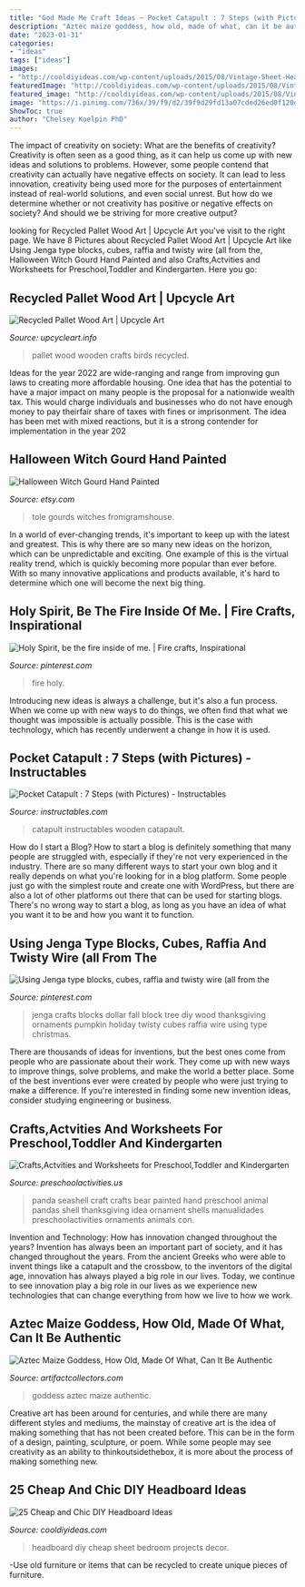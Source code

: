 ```yaml
---
title: "God Made Me Craft Ideas ~ Pocket Catapult : 7 Steps (with Pictures)"
description: "Aztec maize goddess, how old, made of what, can it be authentic"
date: "2023-01-31"
categories:
- "ideas"
tags: ["ideas"]
images:
- "http://cooldiyideas.com/wp-content/uploads/2015/08/Vintage-Sheet-Headboard.jpg"
featuredImage: "http://cooldiyideas.com/wp-content/uploads/2015/08/Vintage-Sheet-Headboard.jpg"
featured_image: "http://cooldiyideas.com/wp-content/uploads/2015/08/Vintage-Sheet-Headboard.jpg"
image: "https://i.pinimg.com/736x/39/f9/d2/39f9d29fd13a07cded26ed0f120d1a05--jenga-block-crafts-jenga-blocks.jpg"
ShowToc: true
author: "Chelsey Koelpin PhD"
---
```



The impact of creativity on society: What are the benefits of creativity?
Creativity is often seen as a good thing, as it can help us come up with new ideas and solutions to problems. However, some people contend that creativity can actually have negative effects on society. It can lead to less innovation, creativity being used more for the purposes of entertainment instead of real-world solutions, and even social unrest. But how do we determine whether or not creativity has positive or negative effects on society? And should we be striving for more creative output?

	

		
looking for Recycled Pallet Wood Art | Upcycle Art you've visit to the right page. We have 8 Pictures about Recycled Pallet Wood Art | Upcycle Art like Using Jenga type blocks, cubes, raffia and twisty wire (all from the, Halloween Witch Gourd Hand Painted and also Crafts,Actvities and Worksheets for Preschool,Toddler and Kindergarten. Here you go:
		
    
## Recycled Pallet Wood Art | Upcycle Art

<img loading=lazy src="http://www.upcycleart.info/wp-content/uploads/2016/05/wooden-pallet-birds.jpg" onerror="this.onerror=null;this.src='https://tse2.mm.bing.net/th?id=OIP.cH3OgCcnd3bk06EVDkgcXwHaJ4&amp;pid=15.1';" alt="Recycled Pallet Wood Art | Upcycle Art">

_Source: upcycleart.info_

>pallet wood wooden crafts birds recycled. 

	

Ideas for the year 2022 are wide-ranging and range from improving gun laws to creating more affordable housing. One idea that has the potential to have a major impact on many people is the proposal for a nationwide wealth tax. This would charge individuals and businesses who do not have enough money to pay theirfair share of taxes with fines or imprisonment. The idea has been met with mixed reactions, but it is a strong contender for implementation in the year 202
    
## Halloween Witch Gourd Hand Painted

<img loading=lazy src="https://img0.etsystatic.com/000/0/5349321/il_570xN.240590804.jpg" onerror="this.onerror=null;this.src='https://tse3.mm.bing.net/th?id=OIP.IhaLUeT-dDgvWEq0r7Bf4QHaJ4&amp;pid=15.1';" alt="Halloween Witch Gourd Hand Painted">

_Source: etsy.com_

>tole gourds witches fromgramshouse. 

	

In a world of ever-changing trends, it's important to keep up with the latest and greatest. This is why there are so many new ideas on the horizon, which can be unpredictable and exciting. One example of this is the virtual reality trend, which is quickly becoming more popular than ever before. With so many innovative applications and products available, it's hard to determine which one will become the next big thing.

    
## Holy Spirit, Be The Fire Inside Of Me. | Fire Crafts, Inspirational

<img loading=lazy src="https://i.pinimg.com/736x/ea/eb/a8/eaeba8871e209ede2d65fe9a7b260874.jpg" onerror="this.onerror=null;this.src='https://tse1.mm.bing.net/th?id=OIP.bfmqz_id83kmq0RPplWxAgHaLD&amp;pid=15.1';" alt="Holy Spirit, be the fire inside of me. | Fire crafts, Inspirational">

_Source: pinterest.com_

>fire holy. 

	

Introducing new ideas is always a challenge, but it's also a fun process. When we come up with new ways to do things, we often find that what we thought was impossible is actually possible. This is the case with technology, which has recently underwent a change in how it is used. 

    
## Pocket Catapult : 7 Steps (with Pictures) - Instructables

<img loading=lazy src="https://content.instructables.com/ORIG/FPP/YERR/GOHMAWBP/FPPYERRGOHMAWBP.jpg?auto=webp&amp;frame=1" onerror="this.onerror=null;this.src='https://tse1.mm.bing.net/th?id=OIP.1N1sO88X6R7etpr1vWPS7AHaFj&amp;pid=15.1';" alt="Pocket Catapult : 7 Steps (with Pictures) - Instructables">

_Source: instructables.com_

>catapult instructables wooden catapault. 

	

How do I start a Blog?
How to start a blog is definitely something that many people are struggled with, especially if they're not very experienced in the industry. There are so many different ways to start your own blog and it really depends on what you're looking for in a blog platform. Some people just go with the simplest route and create one with WordPress, but there are also a lot of other platforms out there that can be used for starting blogs. There's no wrong way to start a blog, as long as you have an idea of what you want it to be and how you want it to function.

    
## Using Jenga Type Blocks, Cubes, Raffia And Twisty Wire (all From The

<img loading=lazy src="https://i.pinimg.com/736x/39/f9/d2/39f9d29fd13a07cded26ed0f120d1a05--jenga-block-crafts-jenga-blocks.jpg" onerror="this.onerror=null;this.src='https://tse1.mm.bing.net/th?id=OIP.Fig8a426MWlGL_Hp25k23wHaJ3&amp;pid=15.1';" alt="Using Jenga type blocks, cubes, raffia and twisty wire (all from the">

_Source: pinterest.com_

>jenga crafts blocks dollar fall block tree diy wood thanksgiving ornaments pumpkin holiday twisty cubes raffia wire using type christmas. 

	

There are thousands of ideas for inventions, but the best ones come from people who are passionate about their work. They come up with new ways to improve things, solve problems, and make the world a better place. Some of the best inventions ever were created by people who were just trying to make a difference. If you're interested in finding some new invention ideas, consider studying engineering or business.

    
## Crafts,Actvities And Worksheets For Preschool,Toddler And Kindergarten

<img loading=lazy src="http://www.preschoolactivities.us/wp-content/uploads/2015/04/seashell-panda-craft.jpg" onerror="this.onerror=null;this.src='https://tse1.mm.bing.net/th?id=OIP.AKwz3yN-c-cmJJ65typuBwHaJ4&amp;pid=15.1';" alt="Crafts,Actvities and Worksheets for Preschool,Toddler and Kindergarten">

_Source: preschoolactivities.us_

>panda seashell craft crafts bear painted hand preschool animal pandas shell thanksgiving idea ornament shells manualidades preschoolactivities ornaments animals con. 

	

Invention and Technology: How has innovation changed throughout the years?
Invention has always been an important part of society, and it has changed throughout the years. From the ancient Greeks who were able to invent things like a catapult and the crossbow, to the inventors of the digital age, innovation has always played a big role in our lives. Today, we continue to see innovation play a big role in our lives as we experience new technologies that can change everything from how we live to how we work.

    
## Aztec Maize Goddess, How Old, Made Of What, Can It Be Authentic

<img loading=lazy src="https://d29jd5m3t61t9.cloudfront.net/artifactcollectors.com/images/fbfiles/images/042-kbygw7nkdw_v_1546385508.jpg" onerror="this.onerror=null;this.src='https://tse4.mm.bing.net/th?id=OIP.M5CncmacFg-nR4KVWBbT7wHaJ4&amp;pid=15.1';" alt="Aztec Maize Goddess, How Old, Made Of What, Can It Be Authentic">

_Source: artifactcollectors.com_

>goddess aztec maize authentic. 

	

Creative art has been around for centuries, and while there are many different styles and mediums, the mainstay of creative art is the idea of making something that has not been created before. This can be in the form of a design, painting, sculpture, or poem. While some people may see creativity as an ability to thinkoutsidethebox, it is more about the process of making something new.

    
## 25 Cheap And Chic DIY Headboard Ideas

<img loading=lazy src="http://cooldiyideas.com/wp-content/uploads/2015/08/Vintage-Sheet-Headboard.jpg" onerror="this.onerror=null;this.src='https://tse2.mm.bing.net/th?id=OIP.j7EHMrDxs4wxkA7hmtgihAHaLI&amp;pid=15.1';" alt="25 Cheap and Chic DIY Headboard Ideas">

_Source: cooldiyideas.com_

>headboard diy cheap sheet bedroom projects decor. 

	

-Use old furniture or items that can be recycled to create unique pieces of furniture.

